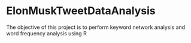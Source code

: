 # ElonMuskTweetDataAnalysis
The objective of this project is to perform keyword network analysis and word frequency analysis using R
